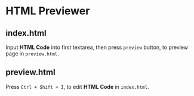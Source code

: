 # HTML Previewer

## index.html

Input **HTML Code** into first textarea, then press `preview` button, to preview page in `preview.html`.

## preview.html

Press `Ctrl + Shift + I`, to edit **HTML Code** in `index.html`.


